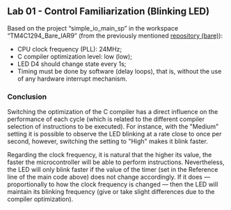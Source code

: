 ## Lab 01 - Control Familiarization (Blinking LED)

Based on the project “simple_io_main_sp” in the workspace “TM4C1294_Bare_IAR9” (from the previously mentioned [repository (bare)]( https://github.com/ELF74-SisEmb/TM4C1294_Bare_IAR9)):
* CPU clock frequency (PLL): 24MHz;
* C compiler optimization level: low (low);
* LED D4 should change state every 1s;
* Timing must be done by software (delay loops), that is, without the use of any hardware interrupt mechanism.

### Conclusion

Switching the optimization of the C compiler has a direct influence on the performance of each cycle (which is related to the different compiler selection of instructions to be executed). For instance, with the "Medium" setting it is possible to observe the LED blinking at a rate close to once per second, however, switching the setting to "High" makes it blink faster.

Regarding the clock frequency, it is natural that the higher its value, the faster the microcontroller will be able to perform instructions. Nevertheless, the LED will only blink faster if the value of the timer (set in the Reference line of the main code above) does not change accordingly. If it does — proportionally to how the clock frequency is changed — then the LED will maintain its blinking frequency (give or take slight differences due to the compiler optimization).
